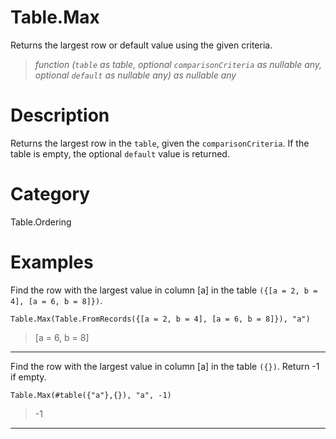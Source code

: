 # Table.Max
Returns the largest row or default value using the given criteria.
> _function (<code>table</code> as table, optional <code>comparisonCriteria</code> as nullable any, optional <code>default</code> as nullable any) as nullable any_

# Description 
Returns the largest row in the <code>table</code>, given the <code>comparisonCriteria</code>. If the table is empty, the optional <code>default</code> value is returned.
# Category 
Table.Ordering
# Examples 
Find the row with the largest value in column [a] in the table <code>({[a = 2, b = 4], [a = 6, b = 8]})</code>.
```
Table.Max(Table.FromRecords({[a = 2, b = 4], [a = 6, b = 8]}), "a")
```
> [a = 6, b = 8]
***
Find the row with the largest value in column [a] in the table <code>({})</code>. Return -1 if empty.
```
Table.Max(#table({"a"},{}), "a", -1)
```
> -1
***
